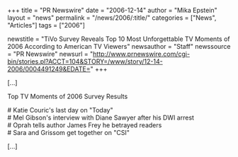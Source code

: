 +++
title = "PR Newswire"
date = "2006-12-14"
author = "Mika Epstein"
layout = "news"
permalink = "/news/2006/:title/"
categories = ["News", "Articles"]
tags = ["2006"]

newstitle = "TiVo Survey Reveals Top 10 Most Unforgettable TV Moments of 2006 According to American TV Viewers"
newsauthor = "Staff"
newssource = "PR Newswire"
newsurl = "http://www.prnewswire.com/cgi-bin/stories.pl?ACCT=104&STORY=/www/story/12-14-2006/0004491249&EDATE="
+++

[...]

Top TV Moments of 2006 Survey Results

\# Katie Couric's last day on "Today"  
\# Mel Gibson's interview with Diane Sawyer after his DWI arrest  
\# Oprah tells author James Frey he betrayed readers  
\# Sara and Grissom get together on "CSI"

[...]

